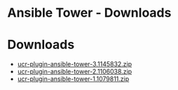 
Ansible Tower - Downloads
=========================

# Downloads

- [ucr-plugin-ansible-tower-3.1145832.zip](https://raw.githubusercontent.com/UrbanCode/IBM-UCR-PLUGINS/main/files/ucr-plugin-ansible/ucr-plugin-ansible-tower-3.1145832.zip)
- [ucr-plugin-ansible-tower-2.1106038.zip](https://raw.githubusercontent.com/UrbanCode/IBM-UCR-PLUGINS/main/files/ucr-plugin-ansible/ucr-plugin-ansible-tower-2.1106038.zip)
- [ucr-plugin-ansible-tower-1.1079811.zip](https://raw.githubusercontent.com/UrbanCode/IBM-UCR-PLUGINS/main/files/ucr-plugin-ansible/ucr-plugin-ansible-tower-1.1079811.zip)
